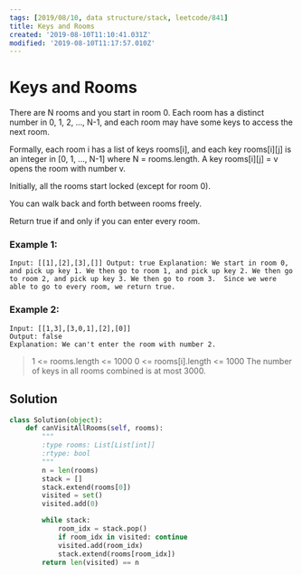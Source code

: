 ```yaml
---
tags: [2019/08/10, data structure/stack, leetcode/841]
title: Keys and Rooms
created: '2019-08-10T11:10:41.031Z'
modified: '2019-08-10T11:17:57.010Z'
---
```


# Keys and Rooms


There are N rooms and you start in room 0.  Each room has a distinct number in 0, 1, 2, ..., N-1, and each room may have some keys to access the next room.

Formally, each room i has a list of keys rooms[i], and each key rooms[i][j] is an integer in [0, 1, ..., N-1] where N = rooms.length.  A key rooms[i][j] = v opens the room with number v.

Initially, all the rooms start locked (except for room 0).

You can walk back and forth between rooms freely.

Return true if and only if you can enter every room.

### Example 1:

``
Input: [[1],[2],[3],[]]
Output: true
Explanation:
We start in room 0, and pick up key 1.
We then go to room 1, and pick up key 2.
We then go to room 2, and pick up key 3.
We then go to room 3.  Since we were able to go to every room, we return true.
``

### Example 2:

```
Input: [[1,3],[3,0,1],[2],[0]]
Output: false
Explanation: We can't enter the room with number 2.
```

> 1 <= rooms.length <= 1000
> 0 <= rooms[i].length <= 1000
> The number of keys in all rooms combined is at most 3000.

## Solution

```python
class Solution(object):
    def canVisitAllRooms(self, rooms):
        """
        :type rooms: List[List[int]]
        :rtype: bool
        """
        n = len(rooms)
        stack = []
        stack.extend(rooms[0])
        visited = set()
        visited.add(0)

        while stack:
            room_idx = stack.pop()
            if room_idx in visited: continue
            visited.add(room_idx)
            stack.extend(rooms[room_idx])
        return len(visited) == n
```
